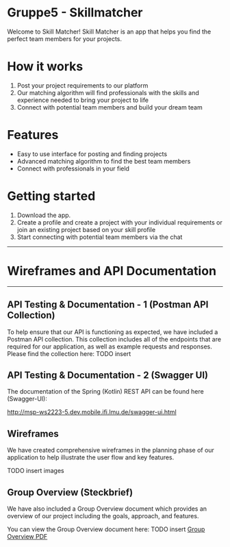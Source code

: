 # Gruppe5 - Skillmatcher

Welcome to Skill Matcher! Skill Matcher is an app that helps you find the perfect team members for your projects.

# How it works
1. Post your project requirements to our platform
2. Our matching algorithm will find professionals with the skills and experience needed to bring your project to life
3. Connect with potential team members and build your dream team

# Features
* Easy to use interface for posting and finding projects
* Advanced matching algorithm to find the best team members
* Connect with professionals in your field

# Getting started
1. Download the app.
2. Create a profile and create a project with your individual requirements or join an existing project based on your skill profile
3. Start connecting with potential team members via the chat 

--- 

# Wireframes and API Documentation

---

## API Testing & Documentation - 1 (Postman API Collection)
To help ensure that our API is functioning as expected, we have included a Postman API collection. 
This collection includes all of the endpoints that are required for our application, as well as example requests and responses. 
Please find the collection here: TODO insert

## API Testing & Documentation - 2 (Swagger UI)

The documentation of the Spring (Kotlin) REST API can be found here (Swagger-UI):

http://msp-ws2223-5.dev.mobile.ifi.lmu.de/swagger-ui.html


## Wireframes
We have created comprehensive wireframes in the planning phase of our application to help illustrate the user flow and key features.

TODO insert images

## Group Overview (Steckbrief)
We have also included a Group Overview document which provides an overview of our project including the goals, approach, and features. 

You can view the Group Overview document here: TODO insert [Group Overview PDF](https://example.com/group-overview.pdf)

